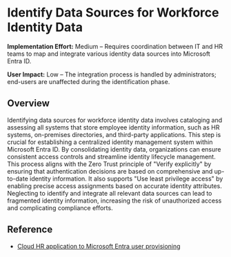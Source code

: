 #  Identify Data Sources for Workforce Identity Data

**Implementation Effort:** Medium – Requires coordination between IT and HR teams to map and integrate various identity data sources into Microsoft Entra ID.

**User Impact:** Low – The integration process is handled by administrators; end-users are unaffected during the identification phase.

## Overview

Identifying data sources for workforce identity data involves cataloging and assessing all systems that store employee identity information, such as HR systems, on-premises directories, and third-party applications. This step is crucial for establishing a centralized identity management system within Microsoft Entra ID. By consolidating identity data, organizations can ensure consistent access controls and streamline identity lifecycle management. This process aligns with the Zero Trust principle of "Verify explicitly" by ensuring that authentication decisions are based on comprehensive and up-to-date identity information. It also supports "Use least privilege access" by enabling precise access assignments based on accurate identity attributes. Neglecting to identify and integrate all relevant data sources can lead to fragmented identity information, increasing the risk of unauthorized access and complicating compliance efforts.

## Reference

* [Cloud HR application to Microsoft Entra user provisioning](https://learn.microsoft.com/entra/identity/app-provisioning/plan-cloud-hr-provision#plan-hr-data-flow-and-attribute-mapping)
